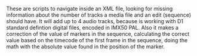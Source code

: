 These are scripts to navigate inside an XML file, looking for missing information about the number of tracks a media file and an edit (sequence) should have. 
It will add up to 4 audio tracks, because is working with D1 standard defintion digital files, encoded in IMX50 PAL.
Also it makes a correction of the value of markers in the sequence, calculating the correct value based on the timecode of the first frame in the sequence, doing the math with the absolute value found in the position of the marker.

